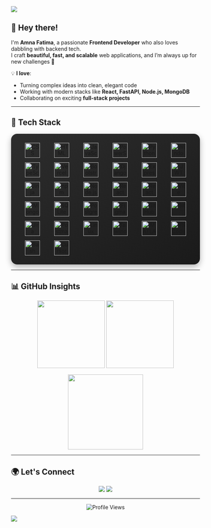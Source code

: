 <!-- Profile Header -->
<img src="https://capsule-render.vercel.app/api?type=waving&color=0:4A00E0,100:8E2DE2&height=200&section=header&text=Amna%20Fatima&fontSize=45&fontColor=fff&animation=fadeIn&fontAlignY=35" />

## 👋 Hey there!  
I'm **Amna Fatima**, a passionate **Frontend Developer** who also loves dabbling with backend tech.  
I craft **beautiful, fast, and scalable** web applications, and I’m always up for new challenges 🚀  

💡 **I love**:  
- Turning complex ideas into clean, elegant code  
- Working with modern stacks like **React, FastAPI, Node.js, MongoDB**  
- Collaborating on exciting **full-stack projects**  

---

## 🌟 Tech Stack

<div align="center" style="display: grid; grid-template-columns: repeat(auto-fit, minmax(60px, 1fr)); gap: 12px; justify-items: center; padding: 24px; background: linear-gradient(145deg, #2d2d2d, #1a1a1a); border-radius: 16px; box-shadow: 0 6px 16px rgba(0, 0, 0, 0.3); max-width: 800px; margin: 0 auto;">
  <img src="https://cdn.jsdelivr.net/gh/devicons/devicon/icons/css3/css3-original.svg" title="CSS" style="width: 40px; transition: transform 0.3s;" onmouseover="this.style.transform='scale(1.2)'" onmouseout="this.style.transform='scale(1)'"/>
  <img src="https://cdn.jsdelivr.net/gh/devicons/devicon/icons/html5/html5-original.svg" title="HTML" style="width: 40px; transition: transform 0.3s;" onmouseover="this.style.transform='scale(1.2)'" onmouseout="this.style.transform='scale(1)'"/>
  <img src="https://cdn.jsdelivr.net/gh/devicons/devicon/icons/javascript/javascript-original.svg" title="JavaScript" style="width: 40px; transition: transform 0.3s;" onmouseover="this.style.transform='scale(1.2)'" onmouseout="this.style.transform='scale(1)'"/>
  <img src="https://cdn.jsdelivr.net/gh/devicons/devicon/icons/powershell/powershell-original.svg" title="PowerShell" style="width: 40px; transition: transform 0.3s;" onmouseover="this.style.transform='scale(1.2)'" onmouseout="this.style.transform='scale(1)'"/>
  <img src="https://cdn.jsdelivr.net/gh/devicons/devicon/icons/python/python-original.svg" title="Python" style="width: 40px; transition: transform 0.3s;" onmouseover="this.style.transform='scale(1.2)'" onmouseout="this.style.transform='scale(1)'"/>
  <img src="https://cdn.jsdelivr.net/gh/devicons/devicon/icons/windows8/windows8-original.svg" title="Windows" style="width: 40px; transition: transform 0.3s;" onmouseover="this.style.transform='scale(1.2)'" onmouseout="this.style.transform='scale(1)'"/>
  <img src="https://cdn.jsdelivr.net/gh/devicons/devicon/icons/typescript/typescript-original.svg" title="TypeScript" style="width: 40px; transition: transform 0.3s;" onmouseover="this.style.transform='scale(1.2)'" onmouseout="this.style.transform='scale(1)'"/>
  <img src="https://cdn.jsdelivr.net/gh/devicons/devicon/icons/vercel/vercel-original.svg" title="Vercel" style="width: 40px; transition: transform 0.3s;" onmouseover="this.style.transform='scale(1.2)'" onmouseout="this.style.transform='scale(1)'"/>
  <img src="https://cdn.jsdelivr.net/gh/devicons/devicon/icons/bootstrap/bootstrap-original.svg" title="Bootstrap" style="width: 40px; transition: transform 0.3s;" onmouseover="this.style.transform='scale(1.2)'" onmouseout="this.style.transform='scale(1)'"/>
  <img src="https://cdn.jsdelivr.net/gh/devicons/devicon/icons/django/django-plain.svg" title="Django" style="width: 40px; transition: transform 0.3s;" onmouseover="this.style.transform='scale(1.2)'" onmouseout="this.style.transform='scale(1)'"/>
  <img src="https://cdn.jsdelivr.net/gh/devicons/devicon/icons/express/express-original.svg" title="Express" style="width: 40px; transition: transform 0.3s;" onmouseover="this.style.transform='scale(1.2)'" onmouseout="this.style.transform='scale(1)'"/>
  <img src="https://cdn.jsdelivr.net/gh/devicons/devicon/icons/jsonwebtokens/jsonwebtokens-original.svg" title="JWT" style="width: 40px; transition: transform 0.3s;" onmouseover="this.style.transform='scale(1.2)'" onmouseout="this.style.transform='scale(1)'"/>
  <img src="https://cdn.jsdelivr.net/gh/devicons/devicon/icons/jinja/jinja-original.svg" title="Jinja" style="width: 40px; transition: transform 0.3s;" onmouseover="this.style.transform='scale(1.2)'" onmouseout="this.style.transform='scale(1)'"/>
  <img src="https://cdn.jsdelivr.net/gh/devicons/devicon/icons/npm/npm-original-wordmark.svg" title="npm" style="width: 40px; transition: transform 0.3s;" onmouseover="this.style.transform='scale(1.2)'" onmouseout="this.style.transform='scale(1)'"/>
  <img src="https://cdn.jsdelivr.net/gh/devicons/devicon/icons/nodejs/nodejs-original.svg" title="Node.js" style="width: 40px; transition: transform 0.3s;" onmouseover="this.style.transform='scale(1.2)'" onmouseout="this.style.transform='scale(1)'"/>
  <img src="https://cdn.jsdelivr.net/gh/devicons/devicon/icons/react/react-original.svg" title="React" style="width: 40px; transition: transform 0.3s;" onmouseover="this.style.transform='scale(1.2)'" onmouseout="this.style.transform='scale(1)'"/>
  <img src="https://cdn.jsdelivr.net/gh/devicons/devicon/icons/react/react-original.svg" title="React Router" style="width: 40px; transition: transform 0.3s;" onmouseover="this.style.transform='scale(1.2)'" onmouseout="this.style.transform='scale(1)'"/>
  <img src="https://cdn.jsdelivr.net/gh/devicons/devicon/icons/vite/vite-original.svg" title="Vite" style="width: 40px; transition: transform 0.3s;" onmouseover="this.style.transform='scale(1.2)'" onmouseout="this.style.transform='scale(1)'"/>
  <img src="https://cdn.jsdelivr.net/gh/devicons/devicon/icons/mongodb/mongodb-original.svg" title="MongoDB" style="width: 40px; transition: transform 0.3s;" onmouseover="this.style.transform='scale(1.2)'" onmouseout="this.style.transform='scale(1)'"/>
  <img src="https://cdn.jsdelivr.net/gh/devicons/devicon/icons/sqlite/sqlite-original.svg" title="SQLite" style="width: 40px; transition: transform 0.3s;" onmouseover="this.style.transform='scale(1.2)'" onmouseout="this.style.transform='scale(1)'"/>
  <img src="https://cdn.jsdelivr.net/gh/devicons/devicon/icons/postgresql/postgresql-original.svg" title="PostgreSQL" style="width: 40px; transition: transform 0.3s;" onmouseover="this.style.transform='scale(1.2)'" onmouseout="this.style.transform='scale(1)'"/>
  <img src="https://cdn.jsdelivr.net/gh/devicons/devicon/icons/figma/figma-original.svg" title="Figma" style="width: 40px; transition: transform 0.3s;" onmouseover="this.style.transform='scale(1.2)'" onmouseout="this.style.transform='scale(1)'"/>
  <img src="https://cdn.jsdelivr.net/gh/devicons/devicon/icons/github/github-original.svg" title="GitHub" style="width: 40px; transition: transform 0.3s;" onmouseover="this.style.transform='scale(1.2)'" onmouseout="this.style.transform='scale(1)'"/>
  <img src="https://cdn.jsdelivr.net/gh/devicons/devicon/icons/git/git-original.svg" title="Git" style="width: 40px; transition: transform 0.3s;" onmouseover="this.style.transform='scale(1.2)'" onmouseout="this.style.transform='scale(1)'"/>
  <img src="https://cdn.jsdelivr.net/gh/devicons/devicon/icons/jira/jira-original.svg" title="Jira" style="width: 40px; transition: transform 0.3s;" onmouseover="this.style.transform='scale(1.2)'" onmouseout="this.style.transform='scale(1)'"/>
  <img src="https://cdn.jsdelivr.net/gh/devicons/devicon/icons/postman/postman-original.svg" title="Postman" style="width: 40px; transition: transform 0.3s;" onmouseover="this.style.transform='scale(1.2)'" onmouseout="this.style.transform='scale(1)'"/>
  <img src="https://cdn.jsdelivr.net/gh/devicons/devicon/icons/linux/linux-original.svg" title="Linux" style="width: 40px; transition: transform 0.3s;" onmouseover="this.style.transform='scale(1.2)'" onmouseout="this.style.transform='scale(1)'"/>
  <img src="https://cdn.jsdelivr.net/gh/devicons/devicon/icons/tailwindcss/tailwindcss-plain.svg" title="Tailwind CSS" style="width: 40px; transition: transform 0.3s;" onmouseover="this.style.transform='scale(1.2)'" onmouseout="this.style.transform='scale(1)'"/>
  <img src="https://cdn.jsdelivr.net/gh/devicons/devicon/icons/matlab/matlab-original.svg" title="MATLAB" style="width: 40px; transition: transform 0.3s;" onmouseover="this.style.transform='scale(1.2)'" onmouseout="this.style.transform='scale(1)'"/>
  <img src="https://cdn.jsdelivr.net/gh/devicons/devicon/icons/vscode/vscode-original.svg" title="VS Code" style="width: 40px; transition: transform 0.3s;" onmouseover="this.style.transform='scale(1.2)'" onmouseout="this.style.transform='scale(1)'"/>
  <img src="https://cdn.jsdelivr.net/gh/devicons/devicon/icons/bash/bash-original.svg" title="Bash" style="width: 40px; transition: transform 0.3s;" onmouseover="this.style.transform='scale(1.2)'" onmouseout="this.style.transform='scale(1)'"/>
  <img src="https://cdn.jsdelivr.net/gh/devicons/devicon/icons/vscode/vscode-original.svg" title="Cursor" style="width: 40px; transition: transform 0.3s;" onmouseover="this.style.transform='scale(1.2)'" onmouseout="this.style.transform='scale(1)'"/>
</div>


---

## 📊 GitHub Insights
<p align="center">
  <img height="180em" src="https://github-readme-stats.vercel.app/api?username=amnafatimaa&show_icons=true&theme=radical&count_private=true" />
  <img height="180em" src="https://streak-stats.demolab.com?user=amnafatimaa&theme=radical&hide_border=false" />
</p>

<p align="center">
  <img height="200em" src="https://github-readme-stats-eight-theta.vercel.app/api/top-langs/?username=amnafatimaa&layout=compact&theme=radical" />
</p>

---

## 🌍 Let's Connect
<p align="center">
  <a href="https://www.linkedin.com/in/amna-fatima-9777622a1/"><img src="https://img.shields.io/badge/-LinkedIn-0077B5?logo=LinkedIn&logoColor=white&style=for-the-badge" /></a>
  <a href="mailto:amnafatima12@gmail.com"><img src="https://img.shields.io/badge/-Email-D14836?logo=Gmail&logoColor=white&style=for-the-badge" /></a>
</p>

---

<p align="center">
  <img src="https://komarev.com/ghpvc/?username=amnafatimaa&style=flat-square&color=blue" alt="Profile Views"/>
</p>

<!-- Footer -->
<img src="https://capsule-render.vercel.app/api?type=waving&color=0:4A00E0,100:8E2DE2&height=120&section=footer" />


